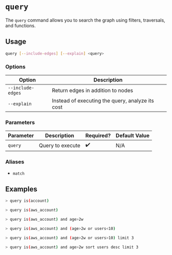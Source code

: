 # `query`

The `query` command allows you to search the graph using filters, traversals, and functions.

## Usage

```bash
query [--include-edges] [--explain] <query>
```

### Options

| Option            | Description                                      |
| ----------------- | ------------------------------------------------ |
| `--include-edges` | Return edges in addition to nodes                |
| `--explain`       | Instead of executing the query, analyze its cost |

### Parameters

| Parameter | Description      | Required? | Default Value |
| --------- | ---------------- | --------- | ------------- |
| `query`   | Query to execute | ✔️        | N/A           |

### Aliases

- `match`

## Examples

```bash title="Find accounts across all cloud providers"
> query is(account)
```

```bash title="Find all AWS accounts"
> query is(aws_account)
```

```bash title="Find all AWS accounts more than 2 weeks old"
> query is(aws_account) and age>2w
```

```bash title="Find all AWS accounts that are either older than 2 weeks or have more than 10 users"
> query is(aws_account) and (age>2w or users<10)
```

```bash title="Find 3 AWS accounts that are are either older than 2 weeks or have more than 10 users"
> query is(aws_account) and (age>2w or users>10) limit 3
```

```bash title="Find the 3 AWS accounts that are more than 2 weeks old with the greatest number of users"
> query is(aws_account) and age>2w sort users desc limit 3
```
